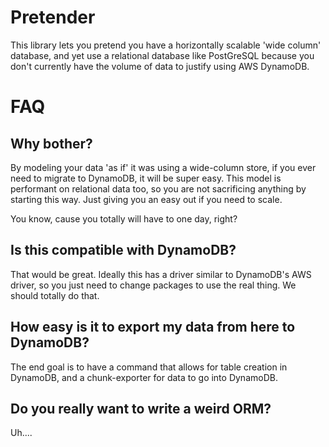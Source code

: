 # Pretender

This library lets you pretend you have a horizontally scalable 'wide column'
database, and yet use a relational database like PostGreSQL because you
don't currently have the volume of data to justify using AWS DynamoDB.

# FAQ

## Why bother?

By modeling your data 'as if' it was using a wide-column store, if you
ever need to migrate to DynamoDB, it will be super easy. This model is
performant on relational data too, so you are not sacrificing anything
by starting this way. Just giving you an easy out if you need to scale.

You know, cause you totally will have to one day, right?

## Is this compatible with DynamoDB?

That would be great. Ideally this has a driver similar to DynamoDB's AWS
driver, so you just need to change packages to use the real thing. We 
should totally do that. 

## How easy is it to export my data from here to DynamoDB?

The end goal is to have a command that allows for table creation in DynamoDB,
and a chunk-exporter for data to go into DynamoDB. 

## Do you really want to write a weird ORM?

Uh....